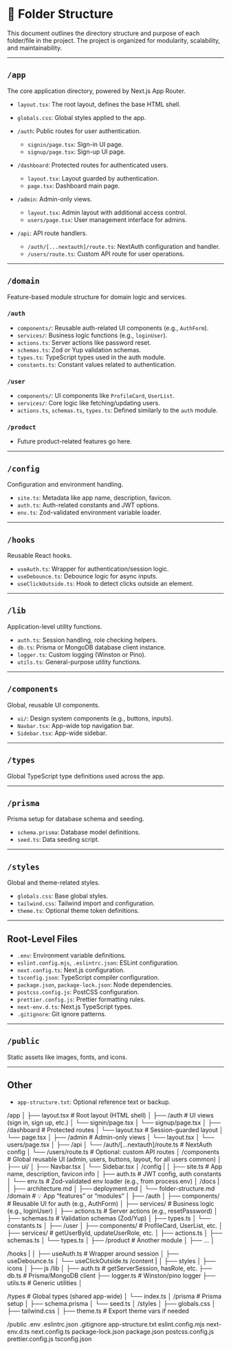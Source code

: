 # 📁 Folder Structure

This document outlines the directory structure and purpose of each folder/file in the project. The project is organized for modularity, scalability, and maintainability.

---

## `/app`

The core application directory, powered by Next.js App Router.

* `layout.tsx`: The root layout, defines the base HTML shell.
* `globals.css`: Global styles applied to the app.
* `/auth`: Public routes for user authentication.

  * `signin/page.tsx`: Sign-in UI page.
  * `signup/page.tsx`: Sign-up UI page.
* `/dashboard`: Protected routes for authenticated users.

  * `layout.tsx`: Layout guarded by authentication.
  * `page.tsx`: Dashboard main page.
* `/admin`: Admin-only views.

  * `layout.tsx`: Admin layout with additional access control.
  * `users/page.tsx`: User management interface for admins.
* `/api`: API route handlers.

  * `/auth/[...nextauth]/route.ts`: NextAuth configuration and handler.
  * `/users/route.ts`: Custom API route for user operations.

---

## `/domain`

Feature-based module structure for domain logic and services.

### `/auth`

* `components/`: Reusable auth-related UI components (e.g., `AuthForm`).
* `services/`: Business logic functions (e.g., `loginUser`).
* `actions.ts`: Server actions like password reset.
* `schemas.ts`: Zod or Yup validation schemas.
* `types.ts`: TypeScript types used in the auth module.
* `constants.ts`: Constant values related to authentication.

### `/user`

* `components/`: UI components like `ProfileCard`, `UserList`.
* `services/`: Core logic like fetching/updating users.
* `actions.ts`, `schemas.ts`, `types.ts`: Defined similarly to the `auth` module.

### `/product`

* Future product-related features go here.

---

## `/config`

Configuration and environment handling.

* `site.ts`: Metadata like app name, description, favicon.
* `auth.ts`: Auth-related constants and JWT options.
* `env.ts`: Zod-validated environment variable loader.

---

## `/hooks`

Reusable React hooks.

* `useAuth.ts`: Wrapper for authentication/session logic.
* `useDebounce.ts`: Debounce logic for async inputs.
* `useClickOutside.ts`: Hook to detect clicks outside an element.

---

## `/lib`

Application-level utility functions.

* `auth.ts`: Session handling, role checking helpers.
* `db.ts`: Prisma or MongoDB database client instance.
* `logger.ts`: Custom logging (Winston or Pino).
* `utils.ts`: General-purpose utility functions.

---

## `/components`

Global, reusable UI components.

* `ui/`: Design system components (e.g., buttons, inputs).
* `Navbar.tsx`: App-wide top navigation bar.
* `Sidebar.tsx`: App-wide sidebar.

---

## `/types`

Global TypeScript type definitions used across the app.

---

## `/prisma`

Prisma setup for database schema and seeding.

* `schema.prisma`: Database model definitions.
* `seed.ts`: Data seeding script.

---

## `/styles`

Global and theme-related styles.

* `globals.css`: Base global styles.
* `tailwind.css`: Tailwind import and configuration.
* `theme.ts`: Optional theme token definitions.

---

## Root-Level Files

* `.env`: Environment variable definitions.
* `eslint.config.mjs`, `.eslintrc.json`: ESLint configuration.
* `next.config.ts`: Next.js configuration.
* `tsconfig.json`: TypeScript compiler configuration.
* `package.json`, `package-lock.json`: Node dependencies.
* `postcss.config.js`: PostCSS configuration.
* `prettier.config.js`: Prettier formatting rules.
* `next-env.d.ts`: Next.js TypeScript types.
* `.gitignore`: Git ignore patterns.

---

## `/public`

Static assets like images, fonts, and icons.

---

## Other

* `app-structure.txt`: Optional reference text or backup.



/app
│
├── layout.tsx                   # Root layout (HTML shell)
│
├── /auth                        # UI views (sign in, sign up, etc.)
│   └── signin/page.tsx
│   └── signup/page.tsx
│
├── /dashboard                   # Protected routes
│   └── layout.tsx               # Session-guarded layout
│   └── page.tsx
│
├── /admin                       # Admin-only views
│   └── layout.tsx
│   └── users/page.tsx
│
├── /api
│   └── /auth/[...nextauth]/route.ts # NextAuth config
│   └── /users/route.ts          # Optional: custom API routes
│
/components                     # Global reusable UI (admin, users, buttons, layout, for all users common)
│   ├── ui/
│   ├── Navbar.tsx
│   └── Sidebar.tsx
│
/config
|
│  ├── site.ts           # App name, description, favicon info
│  ├── auth.ts           # JWT config, auth constants
│  └── env.ts            # Zod-validated env loader (e.g., from process.env)
│
/docs
|
│  ├── architecture.md
│  ├── deployment.md 
│  └── folder-structure.md
/domain                          # 💡 App “features” or “modules”
│
├── /auth
│   ├── components/              # Reusable UI for auth (e.g., AuthForm)
│   ├── services/                # Business logic (e.g., loginUser)
│   ├── actions.ts               # Server actions (e.g., resetPassword)
│   ├── schemas.ts               # Validation schemas (Zod/Yup)
│   ├── types.ts
│   └── constants.ts
│
├── /user
│   ├── components/              # ProfileCard, UserList, etc.
│   ├── services/                # getUserById, updateUserRole, etc.
│   ├── actions.ts
│   ├── schemas.ts
│   └── types.ts
│
├── /product                     # Another module
│   ├── ...
│

/hooks
|
│  ├── useAuth.ts        # Wrapper around session
│  ├── useDebounce.ts
│  └── useClickOutside.ts
/content
|
│  ├── styles
│  ├── icons
│  ├── js
/lib
│
├── auth.ts                      # getServerSession, hasRole, etc.
├── db.ts                        # Prisma/MongoDB client
├── logger.ts                    # Winston/pino logger
├── utils.ts                     # Generic utilities
│

/types                          # Global types (shared app-wide)
│   └── index.ts
│
/prisma                         # Prisma setup
│   ├── schema.prisma
│   └── seed.ts
│
/styles
│  ├── globals.css
│  ├── tailwind.css
│  ├── theme.ts          # Export theme vars if needed


/public
.env
.eslintrc.json
.gitignore
app-structure.txt
eslint.config.mjs
next-env.d.ts
next.config.ts
package-lock.json
package.json
postcss.config.js
prettier.config.js
tsconfig.json
